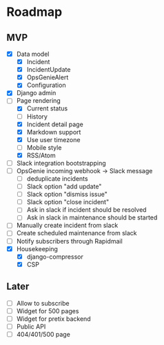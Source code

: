 # Roadmap

## MVP

- [x] Data model
  - [x] Incident
  - [x] IncidentUpdate
  - [x] OpsGenieAlert
  - [x] Configuration
- [x] Django admin
- [ ] Page rendering
  - [x] Current status
  - [ ] History
  - [x] Incident detail page
  - [x] Markdown support
  - [x] Use user timezone
  - [ ] Mobile style
  - [x] RSS/Atom
- [ ] Slack integration bootstrapping
- [ ] OpsGenie incoming webhook → Slack message
  - [ ] deduplicate incidents
  - [ ] Slack option "add update"
  - [ ] Slack option "dismiss issue"
  - [ ] Slack option "close incident"
  - [ ] Ask in slack if incident should be resolved
  - [ ] Ask in slack in maintenance should be started
- [ ] Manually create incident from slack
- [ ] Create scheduled maintenance from slack
- [ ] Notify subscribers through Rapidmail
- [x] Housekeeping
  - [x] django-compressor
  - [x] CSP

## Later

- [ ] Allow to subscribe
- [ ] Widget for 500 pages
- [ ] Widget for pretix backend
- [ ] Public API
- [ ] 404/401/500 page
